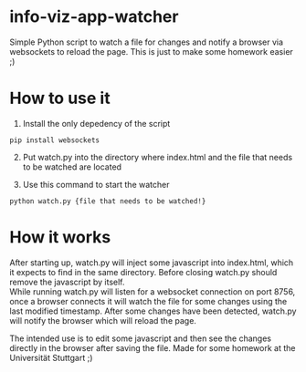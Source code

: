 # info-viz-app-watcher
Simple Python script to watch a file for changes and notify a browser via websockets to reload the page. This is just to make some homework easier ;)

# How to use it
1. Install the only depedency of the script   
````
pip install websockets
````
2. Put watch.py into the directory where index.html and the file that needs to be watched are located   
    
3. Use this command to start the watcher
````
python watch.py {file that needs to be watched!}
````

# How it works
After starting up, watch.py will inject some javascript into index.html, which it expects to find in the same directory. Before closing watch.py should remove the javascript by itself.   
While running watch.py will listen for a websocket connection on port 8756, once a browser connects it will watch the file for some changes using the last modified timestamp. After some changes have been detected, watch.py will notify the browser which will reload the page.




The intended use is to edit some javascript and then see the changes directly in the browser after saving the file.
Made for some homework at the Universität Stuttgart ;)   
